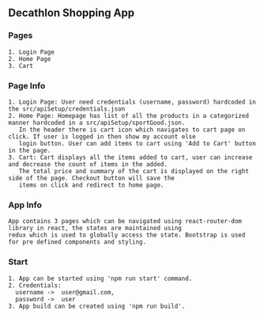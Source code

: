 ## Decathlon Shopping App
  ### Pages
    1. Login Page
    2. Home Page
    3. Cart
   
  ### Page Info
    1. Login Page: User need credentials (username, password) hardcoded in the src/apiSetup/credentials.json 
    2. Home Page: Homepage has list of all the products in a categorized manner hardcoded in a src/apiSetup/sportGood.json. 
       In the header there is cart icon which navigates to cart page on click. If user is logged in then show my account else 
       login button. User can add items to cart using 'Add to Cart' button in the page.
    3. Cart: Cart displays all the items added to cart, user can increase and decrease the count of items in the added. 
       The total price and summary of the cart is displayed on the right side of the page. Checkout button will save the 
       items on click and redirect to home page.
       
  ### App Info
    App contains 3 pages which can be navigated using react-router-dom library in react, the states are maintained using 
    redux which is used to globally access the state. Bootstrap is used for pre defined components and styling.
    
  ### Start
    1. App can be started using 'npm run start' command.
    2. Credentials: 
      username ->  user@gmail.com,
      password ->  user
    3. App build can be created using 'npm run build'.
